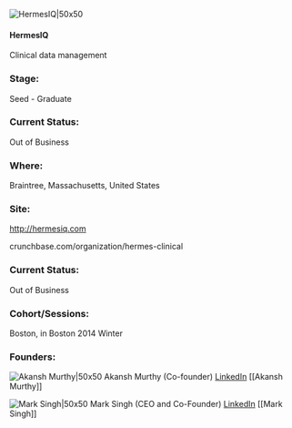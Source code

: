 

![HermesIQ|50x50](https://apimg.techstars.com/connect/images/image_files/533d/c12f/8650/d61c/6900/0005/original/red.jpg)

#### HermesIQ
Clinical data management

### Stage: 
Seed - Graduate 

### Current Status: 
Out of Business

### Where:
Braintree, Massachusetts, United States

### Site:
http://hermesiq.com



crunchbase.com/organization/hermes-clinical

### Current Status: 
Out of Business

### Cohort/Sessions: 
Boston, in Boston 2014 Winter

### Founders: 

![Akansh Murthy|50x50](https://apimg.techstars.com/connect/images/image_files/535e/8ba2/0eba/e951/c700/0002/original/1392071_10151970561590799_1208165882_n.jpg) Akansh Murthy (Co-founder) [LinkedIn](https://linkedin.com/in/akanshmurthy) [[Akansh Murthy]]

![Mark Singh|50x50]() Mark Singh (CEO and Co-Founder) [LinkedIn](https://linkedin.com/in/clinicore) [[Mark Singh]]


